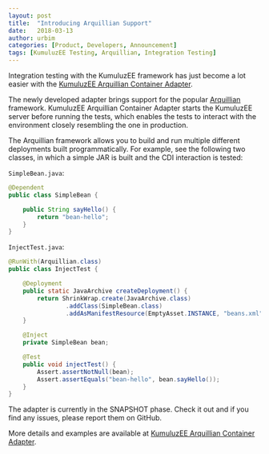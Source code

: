 ```yaml
---
layout: post
title:  "Introducing Arquillian Support"
date:   2018-03-13
author: urbim
categories: [Product, Developers, Announcement]
tags: [KumuluzEE Testing, Arquillian, Integration Testing]
---
```


Integration testing with the KumuluzEE framework has just become a lot easier with the
[KumuluzEE Arquillian Container Adapter](https://github.com/kumuluz/kumuluzee-testing/blob/master/kumuluzee-arquillian-container/README.md).

The newly developed adapter brings support for the popular [Arquillian](http://arquillian.org/) framework. KumuluzEE
Arquillian Container Adapter starts the KumuluzEE server before running the tests, which enables the tests to interact
with the environment closely resembling the one in production.

<!--more-->

The Arquillian framework allows you to build and run multiple different deployments built programmatically. For example,
see the following two classes, in which a simple JAR is built and the CDI interaction is tested:

`SimpleBean.java`:

```java
@Dependent
public class SimpleBean {

    public String sayHello() {
        return "bean-hello";
    }
}
```

`InjectTest.java`:

```java
@RunWith(Arquillian.class)
public class InjectTest {

    @Deployment
    public static JavaArchive createDeployment() {
        return ShrinkWrap.create(JavaArchive.class)
                .addClass(SimpleBean.class)
                .addAsManifestResource(EmptyAsset.INSTANCE, "beans.xml");
    }

    @Inject
    private SimpleBean bean;

    @Test
    public void injectTest() {
        Assert.assertNotNull(bean);
        Assert.assertEquals("bean-hello", bean.sayHello());
    }
}
```

The adapter is currently in the SNAPSHOT phase. Check it out and if you find any issues, please report them on GitHub.

More details and examples are available at
[KumuluzEE Arquillian Container Adapter](https://github.com/kumuluz/kumuluzee-testing/blob/master/kumuluzee-arquillian-container/README.md).
